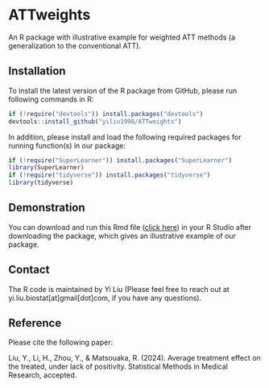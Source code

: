 # ATTweights
An R package with illustrative example for weighted ATT methods (a generalization to the conventional ATT). 

## Installation
To install the latest version of the R package from GitHub, please run following commands in R:

```r
if (!require("devtools")) install.packages("devtools")
devtools::install_github("yiliu1998/ATTweights")
```

In addition, please install and load the following required packages for running function(s) in our package:

```r
if (!require("SuperLearner")) install.packages("SuperLearner")
library(SuperLearner)
if (!require("tidyverse")) install.packages("tidyverse")
library(tidyverse)
```

## Demonstration
You can download and run this Rmd file ([click here](https://github.com/yiliu1998/ATTweights/tree/main/vignettes)) in your R Studio after downloading the package, which gives an illustrative example of our package.  

## Contact 
The R code is maintained by Yi Liu (Please feel free to reach out at yi.liu.biostat[at]gmail[dot]com, if you have any questions). 

## Reference
Please cite the following paper:

Liu, Y., Li, H., Zhou, Y., & Matsouaka, R. (2024). Average treatment effect on the treated, under lack of positivity. Statistical Methods in Medical Research, accepted. 
